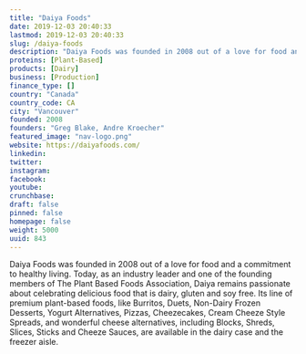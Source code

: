 ```yaml
---
title: "Daiya Foods"
date: 2019-12-03 20:40:33
lastmod: 2019-12-03 20:40:33
slug: /daiya-foods
description: "Daiya Foods was founded in 2008 out of a love for food and a commitment to healthy living. Today, as an industry leader and one of the founding members of The Plant Based Foods Association, Daiya remains passionate about celebrating delicious food that is dairy, gluten and soy free. Its line of premium plant-based foods, like Burritos, Duets, Non-Dairy Frozen Desserts, Yogurt Alternatives, Pizzas, Cheezecakes, Cream Cheeze Style Spreads, and wonderful cheese alternatives, including Blocks, Shreds, Slices, Sticks and Cheeze Sauces, are available in the dairy case and the freezer aisle."
proteins: [Plant-Based]
products: [Dairy]
business: [Production]
finance_type: []
country: "Canada"
country_code: CA
city: "Vancouver"
founded: 2008
founders: "Greg Blake, Andre Kroecher"
featured_image: "nav-logo.png"
website: https://daiyafoods.com/
linkedin: 
twitter: 
instagram: 
facebook: 
youtube: 
crunchbase: 
draft: false
pinned: false
homepage: false
weight: 5000
uuid: 843
---
```

Daiya Foods was founded in 2008 out of a love for food and a commitment to healthy living. Today, as an industry leader and one of the founding members of The Plant Based Foods Association, Daiya remains passionate about celebrating delicious food that is dairy, gluten and soy free. Its line of premium plant-based foods, like Burritos, Duets, Non-Dairy Frozen Desserts, Yogurt Alternatives, Pizzas, Cheezecakes, Cream Cheeze Style Spreads, and wonderful cheese alternatives, including Blocks, Shreds, Slices, Sticks and Cheeze Sauces, are available in the dairy case and the freezer aisle.
